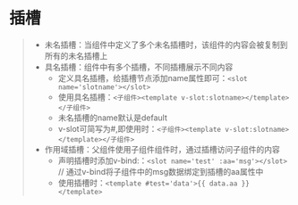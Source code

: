 # 插槽  
>* 未名插槽：当组件中定义了多个未名插槽时，该组件的内容会被复制到所有的未名插槽上
>* 具名插槽：组件中有多个插槽，不同插槽展示不同内容
>   * 定义具名插槽，给插槽节点添加name属性即可：```<slot name='slotname'></slot>```  
>   * 使用具名插槽：```<子组件><template v-slot:slotname></template></子组件>```
>   * 未名插槽的name默认是default
>   * v-slot可简写为#,即使用时：```<子组件><template v-slot:slotname></template></子组件>```
>* 作用域插槽：父组件使用子组件组件时，通过插槽访问子组件的内容  
>   * 声明插槽时添加v-bind:：```<slot name='test' :aa='msg'></slot>``` // 通过v-bind将子组件中的msg数据绑定到插槽的aa属性中
>   * 使用插槽时：```<template #test='data'>{{ data.aa }}</template>```

